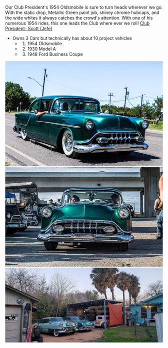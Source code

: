 Our Club President's 1954 Oldsmobile is sure to turn heads wherever we go.  With the static drop, Metallic Green paint job, shiney chrome hubcaps, and the wide whites it always catches the crowd's attention. With one of his numerous 1954 rides, this one leads the Club where ever we roll! [Club President- Scott (Jefe)](../members/Club%20President-%20Scott%20(Jefe).md) 

* Owns 3 Cars but technically has about 10 project vehicles 
	* 1. 1954 Oldsmobile
	* 2. 1930 Model A
	* 3. 1948 Ford Business Coupe

![jefecruise](../assets/jefecruise.jpeg)
![jeferide](../assets/jeferide.jpeg)
![stonewallSS](../assets/stonewallSS.jpg)
